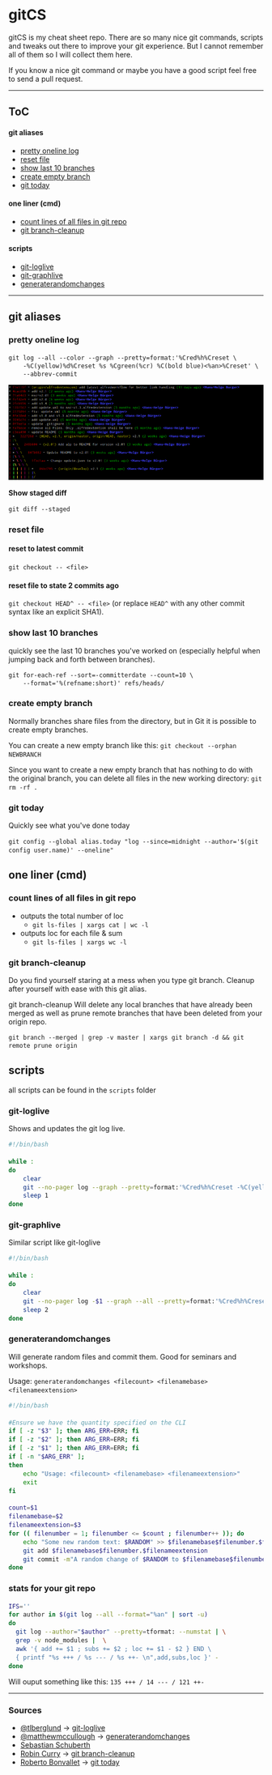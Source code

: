 # gitCS

gitCS is my cheat sheet repo. There are so many nice git commands, scripts and tweaks out there to improve your git experience. But I cannot remember all of them so I will collect them here.

If you know a nice git command or maybe you have a good script feel free to send a pull request.

---
ToC
---
#### git aliases
* [pretty oneline log](#pretty-oneline-log)
* [reset file](#reset-file)
* [show last 10 branches](#show-last-10-branches)
* [create empty branch](#create-empty-branch)
* [git today](#git-today)

#### one liner (cmd)
* [count lines of all files in git repo](#count-lines-of-all-files-in-git-repo)
* [git branch-cleanup](#git-branch-cleanup)

#### scripts
* [git-loglive](#git-loglive)
* [git-graphlive](#git-loglive)
* [generaterandomchanges](#generaterandomchanges)

---
## git aliases

### pretty oneline log

	git log --all --color --graph --pretty=format:'%Cred%h%Creset \
		-%C(yellow)%d%Creset %s %Cgreen(%cr) %C(bold blue)<%an>%Creset' \
		--abbrev-commit

![pretty git log](images/git-log.png)

**Show staged diff**

`git diff --staged`

### reset file
#### reset to latest commit
`git checkout -- <file>`

#### reset file to state 2 commits ago
`git checkout HEAD^ -- <file>` (or replace `HEAD^` with any other commit syntax like an explicit SHA1).﻿

### show last 10 branches
quickly see the last 10 branches you've worked on (especially helpful when jumping back and forth between branches).

	git for-each-ref --sort=-committerdate --count=10 \
		--format='%(refname:short)' refs/heads/

### create empty branch
Normally branches share files from the directory, but in Git it is possible to create empty branches.

You can create a new empty branch like this:
`git checkout --orphan NEWBRANCH`

Since you want to create a new empty branch that has nothing to do with the original branch, you can delete all files in the new working directory:
`git rm -rf .`

### git today
Quickly see what you've done today

`git config --global alias.today "log --since=midnight --author='$(git config user.name)' --oneline"`

## one liner (cmd)

### count lines of all files in git repo

* outputs the total number of loc
	* `git ls-files | xargs cat | wc -l`
* outputs loc for each file & sum
	* `git ls-files | xargs wc -l`

### git branch-cleanup

Do you find yourself staring at a mess when you type git branch. Cleanup after yourself with ease with this git alias.

git branch-cleanup Will delete any local branches that have already been merged as well as prune remote branches that have been deleted from your origin repo.

    git branch --merged | grep -v master | xargs git branch -d && git remote prune origin

## scripts

all scripts can be found in the `scripts` folder

### git-loglive
Shows and updates the git log live.

```sh
#!/bin/bash
 
while :
do
    clear
    git --no-pager log --graph --pretty=format:'%Cred%h%Creset -%C(yellow)%d%Creset %s %Cgreen(%ci) %C(bold blue)<%an>%Creset' --abbrev-commit --date=relative --all
    sleep 1
done
```

### git-graphlive

Similar script like git-loglive

```sh
#!/bin/bash

while :
do
    clear
    git --no-pager log -$1 --graph --all --pretty=format:'%Cred%h%Creset -%C(yellow)%d%Creset %s' --abbrev-commit --date=relative
    sleep 2
done
```

### generaterandomchanges

Will generate random files and commit them. Good for seminars and workshops.

Usage: `generaterandomchanges <filecount> <filenamebase> <filenameextension>`

```sh
#!/bin/bash
 
#Ensure we have the quantity specified on the CLI
if [ -z "$3" ]; then ARG_ERR=ERR; fi
if [ -z "$2" ]; then ARG_ERR=ERR; fi
if [ -z "$1" ]; then ARG_ERR=ERR; fi
if [ -n "$ARG_ERR" ];
then
    echo "Usage: <filecount> <filenamebase> <filenameextension>"
    exit
fi
 
count=$1
filenamebase=$2
filenameextension=$3
for (( filenumber = 1; filenumber <= $count ; filenumber++ )); do
    echo "Some new random text: $RANDOM" >> $filenamebase$filenumber.$filenameextension
    git add $filenamebase$filenumber.$filenameextension
    git commit -m"A random change of $RANDOM to $filenamebase$filenumber.$filenameextension"
done
```
### stats for your git repo

```sh
IFS=''
for author in $(git log --all --format="%an" | sort -u)
do
  git log --author="$author" --pretty=tformat: --numstat | \
  grep -v node_modules |  \
  awk '{ add += $1 ; subs += $2 ; loc += $1 - $2 } END \
  { printf "%s +++ / %s --- / %s ++- \n",add,subs,loc }' -
done
```
Will ouput something like this: `135 +++ / 14 --- / 121 ++-`

---
### Sources

* [@tlberglund](https://github.com/tlberglund) → [git-loglive](https://gist.github.com/tlberglund/3714970)
* [@matthewmccullough](https://github.com/matthewmccullough) → [generaterandomchanges](https://github.com/matthewmccullough/scripts/blob/master/generaterandomchanges)
* [Sebastian Schuberth](https://plus.google.com/u/0/107276674876700831183)
* [Robin Curry](https://github.com/robincurry) → [git branch-cleanup](https://coderwall.com/p/buo9nq)
* [Roberto Bonvallet](https://github.com/rbonvall) → [git today](https://coderwall.com/p/7jbwww?utm_campaign=weekly_digest&utm_content=Tell+us+about+your&utm_medium=email)
